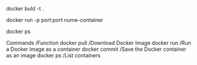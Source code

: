 <!-- In terminal -->

<!-- builduie containerul pentru docker -->

docker buld -t <nume container> .

<!-- porneste containerul de docker creat -->

docker run -p port:port nume-container

<!-- arata containerul care ruleaza pe docker -->

docker ps

Commands /Function
docker pull /Download Docker Image
docker run /Run a Docker image as a container
docker commit /Save the Docker container as an image
docker ps /List containers
